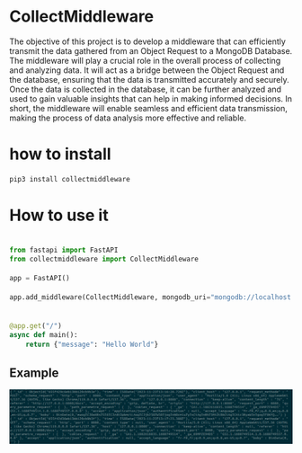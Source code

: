# CollectMiddleware

The objective of this project is to develop a middleware that can efficiently transmit the data gathered from an Object Request to a MongoDB Database. The middleware will play a crucial role in the overall process of collecting and analyzing data. It will act as a bridge between the Object Request and the database, ensuring that the data is transmitted accurately and securely. Once the data is collected in the database, it can be further analyzed and used to gain valuable insights that can help in making informed decisions. In short, the middleware will enable seamless and efficient data transmission, making the process of data analysis more effective and reliable.

# how to install

``` bash
pip3 install collectmiddleware
```

# How to use it

``` python

from fastapi import FastAPI
from collectmiddleware import CollectMiddleware

app = FastAPI()

app.add_middleware(CollectMiddleware, mongodb_uri="mongodb://localhost:27017/")


@app.get("/")
async def main():
    return {"message": "Hello World"}
```

## Example

![](./img/example.png)

